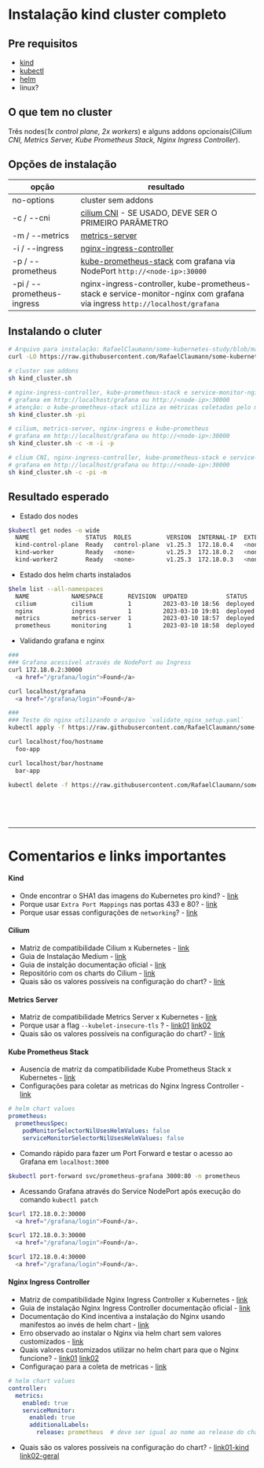 # Instalação kind cluster completo

## Pre requisitos
- [kind](https://kind.sigs.k8s.io/)
- [kubectl](https://kubernetes.io/docs/tasks/tools/install-kubectl-linux/)
- [helm](https://helm.sh/)
- linux?

## O que tem no cluster
Três nodes(_1x control plane, 2x workers_) e alguns addons opcionais(_Cilium CNI, Metrics Server, Kube Prometheus Stack, Nginx Ingress Controller_).

## Opções de instalação
| opção 	                     | resultado                                                                                                                        | 
|------------------------------|----------------------------------------------------------------------------------------------------------------------------------|
| no-options                   | cluster sem addons                                                                                                               |
| -c  / --cni                  | [cilium CNI](https://github.com/cilium/cilium)  - SE USADO, DEVE SER O PRIMEIRO PARÂMETRO |
| -m  / --metrics              | [metrics-server](https://github.com/kubernetes-sigs/metrics-server)  |
| -i  / --ingress              | [nginx-ingress-controller](https://github.com/kubernetes/ingress-nginx)  |
| -p  / --prometheus           | [kube-prometheus-stack](https://github.com/prometheus-community/helm-charts/tree/main/charts/kube-prometheus-stack) com grafana via NodePort `http://<node-ip>:30000` |
| -pi / --prometheus-ingress   | nginx-ingress-controller, kube-prometheus-stack e service-monitor-nginx com grafana via ingress `http://localhost/grafana` |

## Instalando o cluter
``` bash
# Arquivo para instalação: RafaelClaumann/some-kubernetes-study/blob/main/kind_cluster.sh
curl -LO https://raw.githubusercontent.com/RafaelClaumann/some-kubernetes-study/main/kind_cluster.sh

# cluster sem addons
sh kind_cluster.sh

# nginx-ingress-controller, kube-prometheus-stack e service-monitor-nginx
# grafana em http://localhost/grafana ou http://<node-ip>:30000
# atenção: o kube-prometheus-stack utiliza as métricas coletadas pelo metrics-server
sh kind_cluster.sh -pi

# cilium, metrics-server, nginx-ingress e kube-prometheus
# grafana em http://localhost/grafana ou http://<node-ip>:30000
sh kind_cluster.sh -c -m -i -p

# clium CNI, nginx-ingress-controller, kube-prometheus-stack e service-monitor-nginx
# grafana em http://localhost/grafana ou http://<node-ip>:30000
sh kind_cluster.sh -c -pi -m 
```

## Resultado esperado
- Estado dos nodes
``` bash
$kubectl get nodes -o wide     
  NAME                STATUS  ROLES          VERSION  INTERNAL-IP  EXTERNAL-IP  OS-IMAGE            CONTAINER-RUNTIME
  kind-control-plane  Ready   control-plane  v1.25.3  172.18.0.4   <none>       Ubuntu 22.04.1 LTS  containerd://1.6.9
  kind-worker         Ready   <none>         v1.25.3  172.18.0.2   <none>       Ubuntu 22.04.1 LTS  containerd://1.6.9
  kind-worker2        Ready   <none>         v1.25.3  172.18.0.3   <none>       Ubuntu 22.04.1 LTS  containerd://1.6.9
```
- Estado dos helm charts instalados
``` bash
$helm list --all-namespaces  
  NAME            NAMESPACE       REVISION  UPDATED           STATUS      CHART                          APP VERSION
  cilium          cilium          1         2023-03-10 18:56  deployed    cilium-1.13.0                  1.13.0     
  nginx           ingress         1         2023-03-10 19:01  deployed    ingress-nginx-4.5.2            1.6.4      
  metrics         metrics-server  1         2023-03-10 18:57  deployed    metrics-server-3.8.4           0.6.2      
  prometheus      monitoring      1         2023-03-10 18:58  deployed    kube-prometheus-stack-45.7.1   v0.63.0
```
- Validando grafana e nginx
``` bash
###
### Grafana acessível através de NodePort ou Ingress
curl 172.18.0.2:30000
  <a href="/grafana/login">Found</a>

curl localhost/grafana
  <a href="/grafana/login">Found</a>

###
### Teste do nginx utilizando o arquivo `validate_nginx_setup.yaml`
kubectl apply -f https://raw.githubusercontent.com/RafaelClaumann/some-kubernetes-study/main/validate_nginx_setup.yaml

curl localhost/foo/hostname
  foo-app

curl localhost/bar/hostname
  bar-app

kubectl delete -f https://raw.githubusercontent.com/RafaelClaumann/some-kubernetes-study/main/validate_nginx_setup.yaml --force --grace-period=0
```

<br>
<br>
<br>

---

# Comentarios e links importantes 

#### Kind
- Onde encontrar o SHA1 das imagens do Kubernetes pro kind? - [link](https://github.com/kubernetes-sigs/kind/releases/tag/v0.17.0)
- Porque usar `Extra Port Mappings` nas portas 433 e 80? - [link](https://kind.sigs.k8s.io/docs/user/ingress/#create-cluster)
- Porque usar essas configurações de `networking`? - [link](https://medium.com/@charled.breteche/kind-cluster-with-cilium-and-no-kube-proxy-c6f4d84b5a9d)

#### Cilium
- Matriz de compatibilidade Cilium x Kubernetes - [link](https://docs.cilium.io/en/stable/network/kubernetes/compatibility/)
- Guia de Instalação Medium - [link](https://medium.com/@charled.breteche/kind-cluster-with-cilium-and-no-kube-proxy-c6f4d84b5a9d)
- Guia de instalção documentação oficial - [link](https://docs.cilium.io/en/stable/installation/k8s-install-helm/)
- Repositório com os charts do Cilium - [link](https://quay.io/repository/cilium/cilium?tab=tags&tag=latest)
- Quais são os valores possíveis na configuração do chart? - [link](https://github.com/cilium/cilium/blob/master/install/kubernetes/cilium/values.yaml)

#### Metrics Server
- Matriz de compatibilidade Metrics Server x Kubernetes - [link](https://github.com/kubernetes-sigs/metrics-server#compatibility-matrix)
- Porque usar a flag `--kubelet-insecure-tls` ? - [link01](https://github.com/kubernetes-sigs/kind/issues/398#issuecomment-478311167) [link02](https://github.com/kubernetes-sigs/metrics-server/blob/master/README.md#configuration)
- Quais são os valores possíveis na configuração do chart? - [link](https://github.com/kubernetes-sigs/metrics-server/blob/master/charts/metrics-server/values.yaml)

#### Kube Prometheus Stack
- Ausencia de matriz da compatibilidade Kube Prometheus Stack x Kubernetes - [link](https://github.com/prometheus-community/helm-charts/issues/97)
- Configurações para coletar as metricas do Nginx Ingress Controller - [link](https://kubernetes.github.io/ingress-nginx/user-guide/monitoring/#configure-prometheus)
``` yaml
# helm chart values
prometheus:
  prometheusSpec:
    podMonitorSelectorNilUsesHelmValues: false
    serviceMonitorSelectorNilUsesHelmValues: false
```
- Comando rápido para fazer um Port Forward e testar o acesso ao Grafana em `localhost:3000`
``` bash
$kubectl port-forward svc/prometheus-grafana 3000:80 -n prometheus
```
- Acessando Grafana através do Service NodePort após execução do comando `kubectl patch`
``` bash
$curl 172.18.0.2:30000
  <a href="/grafana/login">Found</a>.

$curl 172.18.0.3:30000
  <a href="/grafana/login">Found</a>.

$curl 172.18.0.4:30000
  <a href="/grafana/login">Found</a>.
```

#### Nginx Ingress Controller
- Matriz de compatibilidade Nginx Ingress Controller x Kubernetes - [link](https://github.com/kubernetes/ingress-nginx#supported-versions-table)
- Guia de instalação Nginx Ingress Controller documentação oficial - [link](https://kubernetes.github.io/ingress-nginx/deploy/)
- Documentação do Kind incentiva a instalação do Nginx usando manifestos ao invés de helm chart - [link](https://kind.sigs.k8s.io/docs/user/ingress/#ingress-nginx)
- Erro observado ao instalar o Nginx via helm chart sem valores customizados - [link](https://sam-thomas.medium.com/kubernetes-ingressclass-error-ingress-does-not-contain-a-valid-ingressclass-78aab72c15a6)
- Quais valores customizados utilizar no helm chart para que o Nginx funcione? - [link01](https://github.com/kubernetes-sigs/kind/issues/1693#issuecomment-1166157946) [link02](https://github.com/kubernetes/ingress-nginx/blob/main/hack/manifest-templates/provider/kind/values.yaml)
- Configuraçao para a coleta de metricas - [link](https://kubernetes.github.io/ingress-nginx/user-guide/monitoring/#re-configure-nginx-ingress-controller)
``` yaml
# helm chart values
controller:
  metrics:
    enabled: true
    serviceMonitor:
      enabled: true
      additionalLabels:
        release: prometheus  # deve ser igual ao nome ao release do chart kube-prometheus-stack
```
- Quais são os valores possíveis na configuração do chart? - [link01-kind](https://github.com/kubernetes/ingress-nginx/blob/main/hack/manifest-templates/provider/kind/values.yaml) [link02-geral](https://github.com/kubernetes/ingress-nginx/blob/main/charts/ingress-nginx/values.yaml)
